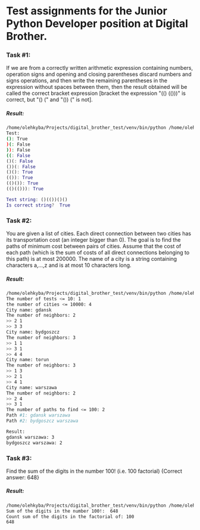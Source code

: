 # Test assignments for the Junior Python Developer position at Digital Brother.
### Task #1:
If we are from a correctly written arithmetic expression containing numbers,
operation signs and opening and closing parentheses discard numbers and signs
operations, and then write the remaining parentheses in the expression without spaces between them,
then the result obtained will be called the correct bracket expression [bracket
the expression "(() (()))" is correct, but "() (" and "()) (" is not].

##### Result:
```bash
/home/olehkyba/Projects/digital_brother_test/venv/bin/python /home/olehkyba/Projects/digital_brother_test/test_1.py
Test: 
(): True
)(: False
)): False
((: False
()(: False
())(: False
()(): True
(()): True
(()()): True
(()(())): True

Test string: ()(())()()
Is correct string?  True
```
### Task #2:
You are given a list of cities. Each direct connection between two cities has its transportation
cost (an integer bigger than 0). The goal is to find the paths of minimum cost between pairs of
cities. Assume that the cost of each path (which is the sum of costs of all direct connections
belonging to this path) is at most 200000. The name of a city is a string containing characters
a,...,z and is at most 10 characters long.

##### Result:
```bash
/home/olehkyba/Projects/digital_brother_test/venv/bin/python /home/olehkyba/Projects/digital_brother_test/test_2.py
The number of tests <= 10: 1
the number of cities <= 10000: 4
City name: gdansk
The number of neighbors: 2
>> 2 1
>> 3 3
City name: bydgoszcz
The number of neighbors: 3
>> 1 1
>> 3 1
>> 4 4
City name: torun
The number of neighbors: 3
>> 1 3
>> 2 1
>> 4 1
City name: warszawa
The number of neighbors: 2
>> 2 4
>> 3 1
The number of paths to find <= 100: 2
Path #1: gdansk warszawa
Path #2: bydgoszcz warszawa

Result: 
gdansk warszawa: 3
bydgoszcz warszawa: 2
```
### Task #3:
Find the sum of the digits in the number 100! (i.e. 100 factorial)
{Correct answer: 648}

##### Result:
```bash
/home/olehkyba/Projects/digital_brother_test/venv/bin/python /home/olehkyba/Projects/digital_brother_test/test_3.py
Sum of the digits in the number 100!:  648
Count sum of the digits in the factorial of: 100
648
```
